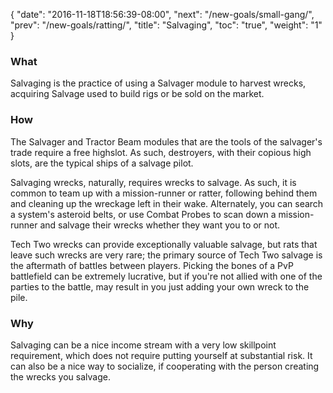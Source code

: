 {
  "date": "2016-11-18T18:56:39-08:00",
  "next": "/new-goals/small-gang/",
  "prev": "/new-goals/ratting/",
  "title": "Salvaging",
  "toc": "true",
  "weight": "1"
}

### What

Salvaging is the practice of using a Salvager module
to harvest wrecks, acquiring Salvage used to build rigs
or be sold on the market.

### How

The Salvager and Tractor Beam modules that are the tools of the salvager's trade
require a free highslot.  As such, destroyers, with their copious high slots,
are the typical ships of a salvage pilot.

Salvaging wrecks, naturally, requires wrecks to salvage.  As such,
it is common to team up with a mission-runner or ratter,
following behind them and cleaning up the wreckage left in their wake.
Alternately, you can search a system's asteroid belts,
or use Combat Probes to scan down a mission-runner 
and salvage their wrecks whether they want you to or not.

Tech Two wrecks can provide exceptionally valuable salvage,
but rats that leave such wrecks are very rare;
the primary source of Tech Two salvage is the aftermath of battles between players.
Picking the bones of a PvP battlefield can be extremely lucrative,
but if you're not allied with one of the parties to the battle,
may result in you just adding your own wreck to the pile.

### Why

Salvaging can be a nice income stream with a very low skillpoint requirement,
which does not require putting yourself at substantial risk.
It can also be a nice way to socialize, if cooperating with the person creating the wrecks you salvage.
